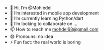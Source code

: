 - 👋 Hi, I’m @Mohiedel
- 👀 I’m interested in mobile app development
- 🌱 I’m currently learning Python/dart
- 💞️ I’m looking to collaborate on ...
- 📫 How to reach me mohdel68@gmail.com
- 😄 Pronouns: no idea
- ⚡ Fun fact: the real world is boring

<!---
Mohiedel/Mohiedel is a ✨ special ✨ repository because its `README.md` (this file) appears on your GitHub profile.
You can click the Preview link to take a look at your changes.
--->

